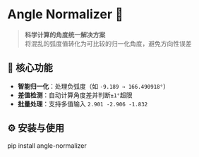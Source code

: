 # Angle Normalizer 🔄  

> **科学计算的角度统一解决方案**  
> 将混乱的弧度值转化为可比较的归一化角度，避免方向性误差  

## 🌟 核心功能  
- **智能归一化**：处理负弧度（如 `-9.189 → 166.490918°`）  
- **差值检测**：自动计算角度差并判断`±1°`超限  
- **批量处理**：支持多值输入 `2.901 -2.906 -1.832`  

## ⚙️ 安装与使用
pip install angle-normalizer

